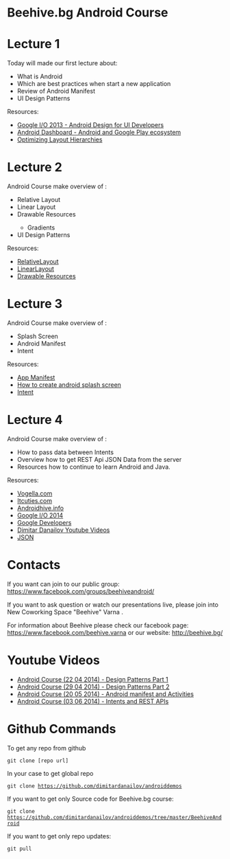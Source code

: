 <h1>Beehive.bg Android Course</h1>

Lecture 1 
=======================
Today will made our first lecture about: 
- What is Android
- Which are best practices when start a new application
- Review of Android Manifest
- UI Design Patterns

Resources:
- <a href="https://www.youtube.com/watch?v=Jl3-lzlzOJI&index=2&list=PLH2J_JZ4HZUt7Z0HH3h7rh_NS-P9EGwsK" target="_blank" title="Google I/O 2013 - Android Design for UI Developers">Google I/O 2013 - Android Design for UI Developers</a>
- <a href="http://developer.android.com/about/dashboards/index.html" target="_blank" title="Android Dashboard - Android and Google Play ecosystem">Android Dashboard - Android and Google Play ecosystem</a>
- <a href="http://developer.android.com/training/improving-layouts/optimizing-layout.html" target="_blank" title="Optimizing Layout Hierarchies">Optimizing Layout Hierarchies</a>

Lecture 2
=======================
Android Course make overview of :
<ul>
<li>Relative Layout</li>
<li>Linear Layout</li>
<li>Drawable Resources</li>
<ul>
<li>Gradients</li>
</ul>
<li>UI Design Patterns</li>
</ul>

Resources:
- <a href="http://developer.android.com/reference/android/widget/RelativeLayout.html" target="_blank" title="RelativeLayout">RelativeLayout</a>
- <a href="http://developer.android.com/reference/android/widget/LinearLayout.html" target="_blank" title="LinearLayout">LinearLayout</a>
- <a href="http://developer.android.com/guide/topics/resources/drawable-resource.html" target="_blank" title="Drawable Resources">Drawable Resources</a>

Lecture 3
=======================
Android Course make overview of :
<ul>
<li>Splash Screen</li>
<li>Android Manifest</li>
<li>Intent</li>
</ul>

Resources:
- <a href="http://developer.android.com/guide/topics/manifest/manifest-intro.html" target="_blank" title="App Manifest">App Manifest</a>
- <a href="http://www.itcuties.com/android/how-to-create-android-splash-screen/" target="_blank" title="How to create android splash screen">How to create android splash screen</a>
- <a href="http://developer.android.com/reference/android/content/Intent.html" target="_blank" title="Intent">Intent</a>

Lecture 4
=======================
Android Course make overview of :
<ul>
<li>How to pass data between Intents</li>
<li>Overview how to get REST Api JSON Data from the server</li>
<li>Resources how to continue to learn Android and Java.</li>
</ul>

Resources:
- <a href="http://www.vogella.com/tutorials/Android/article.html" target="_blank" title="Android Development - Tutorials">Vogella.com</a>
- <a href="http://www.itcuties.com/" target="_blank" title="Video tutorials for programmers">Itcuties.com</a>
- <a href="http://www.androidhive.info" target="_blank" title="AndroidHive | Tutorials, Games, Apps, Tips">Androidhive.info</a>
- <a href="https://www.google.com/events/io" target="_blank" title="Google I/O">Google I/O 2014</a>
- <a href="https://www.youtube.com/channel/UC_x5XG1OV2P6uZZ5FSM9Ttw" target="_blank" title="Google Developers">Google Developers</a>
- <a href="https://www.youtube.com/user/dimityrdanailov" target="_blank" title="Dimitar Danailov Videos">Dimitar Danailov Youtube Videos</a>
- <a href="http://www.json.org" target="_blank" title="JSON">JSON</a>

Contacts
=======================
If you want can join to our public group: 
https://www.facebook.com/groups/beehiveandroid/

If you want to ask question or watch our presentations live, please join into New Coworking Space "Beehive" Varna .

For information about Beehive please check our facebook page: https://www.facebook.com/beehive.varna or our website: http://beehive.bg/

Youtube Videos
=======================

- <a href="https://www.youtube.com/watch?v=nz9-Eralduw" target="_blank" title="Android Course (22 04 2014) - Design Patterns Part 1">Android Course (22 04 2014) - Design Patterns Part 1</a>
- <a href="https://www.youtube.com/watch?v=W0-dJr6oBs0" target="_blank" title="Android Course (29 04 2014) - Design Patterns Part 2">Android Course (29 04 2014) - Design Patterns Part 2</a>
- <a href="https://www.youtube.com/watch?v=OGjVt1BBTnM" target="_blank" title="Android Course (20 05 2014) - Android manifest and Activities">Android Course (20 05 2014) - Android manifest and Activities</a>
- <a href="https://www.youtube.com/watch?v=wlYXFaM6eP8" target="_blank" title="Android Course (03 06 2014) - Intents and REST APIs">Android Course (03 06 2014) - Intents and REST APIs </a>

Github Commands
=======================
To get any repo from github

<code>git clone [repo url]</code>

In your case to get global repo

<code>git clone https://github.com/dimitardanailov/androiddemos</code>

If you want to get only Source code for Beehive.bg course: 

<code>git clone https://github.com/dimitardanailov/androiddemos/tree/master/BeehiveAndroid</code>

If you want to get only repo updates:

<code>git pull</code>

